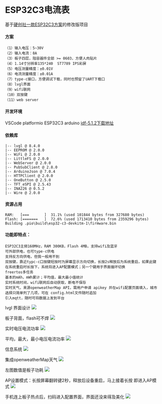 
# ESP32C3电流表

基于[硬创社一款ESP32C3方案](https://x.jlc.com/platform/detail/4d6a2bda7be04d82ac1198d2ee54cad1?type=1)的修改版项目

#### 方案

    （1）输入电压：5~30V
    （2）输入电流：8A
    （3）板子四层，阻容器件全部 >= 0603，方便人肉贴片
    （4）1.14寸分辨率135*240  ST7789 IPS彩屏
    （5）电压测量精度：±0.01V
    （6）电流测量精度：±0.01A
    （7）type-c接口，方便调试下载，同时也预留了UART下载口
    （8）lvgl界面
    （9）wifi联网
    （10）双按键
    （11）web server


#### 开发环境

  VSCode platformio ESP32C3 arduino
  [idf-5.1.2下载地址](https://dl.espressif.cn/dl/idf-installer/espressif-ide-setup-2.12.0-with-esp-idf-5.1.2.exe)

#### 依赖库

    |-- lvgl @ 8.4.0
    |-- EEPROM @ 2.0.0
    |-- WiFi @ 2.0.0
    |-- LittleFS @ 2.0.0
    |-- WebServer @ 2.0.0
    |-- PubSubClient @ 2.8.0
    |-- ArduinoJson @ 7.0.4
    |-- HTTPClient @ 2.0.0
    |-- OneButton @ 2.5.0
    |-- TFT_eSPI @ 2.5.43
    |-- INA226 @ 0.5.2
    |-- Wire @ 2.0.0

#### 资源占用

    RAM:   [===       ]  31.1% (used 101844 bytes from 327680 bytes)
    Flash: [=======   ]  72.6% (used 1713410 bytes from 2359296 bytes)
    Building .pio\build\esp32-c3-devkitm-1\firmware.bin

#### 功能即特点：
    ESP32C3主频160MHz，RAM 300KB，Flash 4MB，支持wifi及蓝牙
    可外部供电，也可type-c供电
    支持反方向供电，但我一般用不到
    双按键，靠近typc-c口按键短按时为屏幕显示方向切换，长按2s释放后为系统重启，如果此键在系统重启时长按下，系统将进入AP配置模式；另一个键用于界面循环切换
    freertos多任务
    基本的mAh，mWh累计；平均值，最大最小值统计
    实时系统时间，wifi联网后自动获取，断电不保存
    实时天气，来源openweatherMap API，需用户申请 apikey 并在wifi配置页面填入，城市选择只简单列了几项，可在 config.html文件随时追加
    引入mqtt，随时可将数据上发到平台

lvgl 界面设计
![](/4.Image/lvgl.png)

板子背面，flash可不焊
![](/4.Image/背.jpg)

实时电压电流功率
![](/4.Image/ui1.jpg)

平均，最大，最小电压电流功率
![](/4.Image/ui2.jpg)

信息系统
![](/4.Image/ui3.jpg)

集成openweatherMap天气
![](/4.Image/ui4.jpg)

左图数值是板子功耗
![](/4.Image/功耗.jpg)

AP设置模式：长按屏幕翻转键2秒，释放后设备重启，马上接着长按 即进入AP模式
![](/4.Image/ap.jpg)

手机连上板子热点后，扫码进入配置界面，界面还没来得及美化
![](/4.Image/设置AP.png)